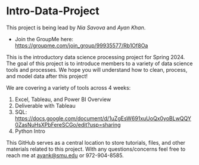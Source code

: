 # Intro-Data-Project
This project is being lead by *Nia Savova* and *Ayan Khan*. 
- Join the GroupMe here: https://groupme.com/join_group/99935577/Rb1Of8Oa

This is the introductory data science processing project for Spring 2024. The goal of this project is to introduce members to a variety of data science tools and processes. We hope you will understand how to clean, process, and model data after this project! 

We are covering a variety of tools across 4 weeks:
1. Excel, Tableau, and Power BI Overview
2. Deliverable with Tableau
3. SQL: https://docs.google.com/document/d/1uZgEsW691xuUoQx0yoBLwQQY0ZasNuHsXPbFereSCGo/edit?usp=sharing
4. Python Intro

This GitHub serves as a central location to store tutorials, files, and other materials related to this project. With any questions/concerns feel free to reach me at ayank@smu.edu or 972-904-8585.

